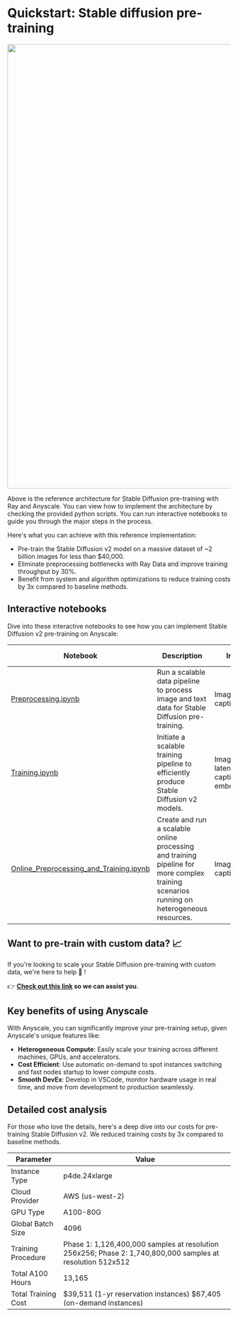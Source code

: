 # Quickstart: Stable diffusion pre-training

<img src="https://anyscale-materials.s3.us-west-2.amazonaws.com/stable-diffusion/end_to_end_architecture_v6.jpeg" width="1000px">

Above is the reference architecture for Stable Diffusion pre-training with Ray and Anyscale. You can view how to implement the architecture by checking the provided python scripts. You can run interactive notebooks to guide you through the major steps in the process.

Here's what you can achieve with this reference implementation:

* Pre-train the Stable Diffusion v2 model on a massive dataset of ~2 billion images for less than $40,000.
* Eliminate preprocessing bottlenecks with Ray Data and improve training throughput by 30%.
* Benefit from system and algorithm optimizations to reduce training costs by 3x compared to baseline methods.

## Interactive notebooks

Dive into these interactive notebooks to see how you can implement Stable Diffusion v2 pre-training on Anyscale:

| Notebook | Description | Input | Output | Time to Run |
| --- | --- | --- | --- | --- |
| [Preprocessing.ipynb](./Preprocessing.ipynb) | Run a scalable data pipeline to process image and text data for Stable Diffusion pre-training. | Image and caption data | Image latents and caption embeddings  | 🕙 5 minutes |
| [Training.ipynb](./Training.ipynb) | Initiate a scalable training pipeline to efficiently produce Stable Diffusion v2 models. | Image latents and caption embeddings | Trained model | 🕙 5 minutes|
| [Online_Preprocessing_and_Training.ipynb](./Online_Preprocessing_and_Training.ipynb) | Create and run a scalable online processing and training pipeline for more complex training scenarios running on heterogeneous resources. | Image and caption data | Trained model | 🕙 5 minutes


## Want to pre-train with custom data? 📈

If you're looking to scale your Stable Diffusion pre-training with custom data, we're here to help 🙌 !

👉 **[Check out this link](https://forms.gle/9aDkqAqobBctxxMa8) so we can assist you**.

## Key benefits of using Anyscale

With Anyscale, you can significantly improve your pre-training setup, given Anyscale's unique features like:

* **Heterogeneous Compute**: Easily scale your training across different machines, GPUs, and accelerators.
* **Cost Efficient**: Use automatic on-demand to spot instances switching and fast nodes startup to lower compute costs.
* **Smooth DevEx**: Develop in VSCode, monitor hardware usage in real time, and move from development to production seamlessly.

## Detailed cost analysis

For those who love the details, here's a deep dive into our costs for pre-training Stable Diffusion v2. We reduced training costs by 3x compared to baseline methods.

| Parameter | Value |
| --- | --- |
| Instance Type | p4de.24xlarge |
| Cloud Provider | AWS (us-west-2) |
| GPU Type | A100-80G |
| Global Batch Size | 4096 |
| Training Procedure | Phase 1: 1,126,400,000 samples at resolution 256x256; Phase 2: 1,740,800,000 samples at resolution 512x512 |
| Total A100 Hours | 13,165 |
| Total Training Cost | $39,511 (1-yr reservation instances) $67,405 (on-demand instances) |
